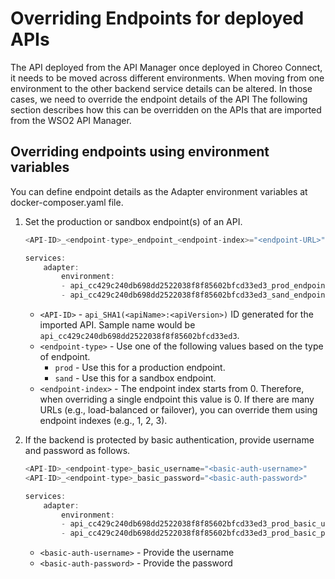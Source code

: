 # Overriding Endpoints for deployed APIs

The API deployed from the API Manager once deployed in Choreo Connect, it needs to be moved across different environments. When moving from one environment to the other backend service details can be altered. In those cases, we need to override the endpoint details of the API
The following section describes how this can be overridden on the APIs that are imported from the WSO2 API Manager.

## Overriding endpoints using environment variables 

You can define endpoint details as the Adapter environment variables at docker-composer.yaml file.

1. Set the production or sandbox endpoint(s) of an API.

    ``` java tab="Format"   
    <API-ID>_<endpoint-type>_endpoint_<endpoint-index>="<endpoint-URL>" 
    ```

    ``` java tab="Example"
    services:
        adapter:
            environment:
            - api_cc429c240db698dd2522038f8f85602bfcd33ed3_prod_endpoint_0="http://wso2.prod.com"
            - api_cc429c240db698dd2522038f8f85602bfcd33ed3_sand_endpoint_0="http://wso2.sand.com"
    ```
    
    - `<API-ID>` - `api_SHA1(<apiName>:<apiVersion>)` ID generated for the imported API. Sample name would be `api_cc429c240db698dd2522038f8f85602bfcd33ed3`.
    - `<endpoint-type>` - Use one of the following values based on the type of endpoint.
        - `prod` - Use this for a production endpoint.
        - `sand` - Use this for a sandbox endpoint.
    - `<endpoint-index>` - The endpoint index starts from 0. Therefore, when overriding a single endpoint this value is 0. If there are many URLs (e.g., load-balanced or failover), you can override them using endpoint indexes (e.g., 1, 2, 3).


        
2. If the backend is protected by basic authentication, provide username and password as follows.
    
    ``` java tab="Format"
    <API-ID>_<endpoint-type>_basic_username="<basic-auth-username>"
    <API-ID>_<endpoint-type>_basic_password="<basic-auth-password>"
    ```

    ``` java tab="Example"
    services:
        adapter:
            environment:
            - api_cc429c240db698dd2522038f8f85602bfcd33ed3_prod_basic_username="admin"
            - api_cc429c240db698dd2522038f8f85602bfcd33ed3_prod_basic_password="admin"
    ```
    
    - `<basic-auth-username>` - Provide the username                            
    - `<basic-auth-password>` - Provide the password
  